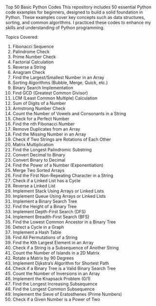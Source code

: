 Top 50 Basic Python Codes
This repository includes 50 essential Python code examples for beginners, designed to build a solid foundation in Python. These examples cover key concepts such as data structures, sorting, and common algorithms. I practiced these codes to enhance my skills and understanding of Python programming.

Topics Covered:
1.	Fibonacci Sequence
2.	Palindrome Check
3.	Prime Number Check
4.	Factorial Calculation
5.	Reverse a String
6.	Anagram Check
7.	Find the Largest/Smallest Number in an Array
8.	Sorting Algorithms (Bubble, Merge, Quick, etc.)
9.	Binary Search Implementation
10.	Find GCD (Greatest Common Divisor)
11.	LCM (Least Common Multiple) Calculation
12.	Sum of Digits of a Number
13.	Armstrong Number Check
14.	Count the Number of Vowels and Consonants in a String
15.	Check for a Perfect Number
16.	Find the nth Fibonacci Number
17.	Remove Duplicates from an Array
18.	Find the Missing Number in an Array
19.	Check if Two Strings are Rotations of Each Other
20.	Matrix Multiplication
21.	Find the Longest Palindromic Substring
22.	Convert Decimal to Binary
23.	Convert Binary to Decimal
24.	Find the Power of a Number (Exponentiation)
25.	Merge Two Sorted Arrays
26.	Find the First Non-Repeating Character in a String
27.	Check if a Linked List has a Cycle
28.	Reverse a Linked List
29.	Implement Stack Using Arrays or Linked Lists
30.	Implement Queue Using Arrays or Linked Lists
31.	Implement a Binary Search Tree
32.	Find the Height of a Binary Tree
33.	Implement Depth-First Search (DFS)
34.	Implement Breadth-First Search (BFS)
35.	Find the Lowest Common Ancestor in a Binary Tree
36.	Detect a Cycle in a Graph
37.	Implement a Hash Table
38.	Find All Permutations of a String
39.	Find the Kth Largest Element in an Array
40.	Check if a String is a Subsequence of Another String
41.	Count the Number of Islands in a 2D Matrix
42.	Rotate a Matrix by 90 Degrees
43.	Implement Dijkstra’s Algorithm for Shortest Path
44.	Check if a Binary Tree is a Valid Binary Search Tree
45.	Count the Number of Inversions in an Array
46.	Implement the Knapsack Problem (0/1)
47.	Find the Longest Increasing Subsequence
48.	Find the Longest Common Subsequence
49.	Implement the Sieve of Eratosthenes (Prime Numbers)
50.	Check if a Given Number is a Power of Two
